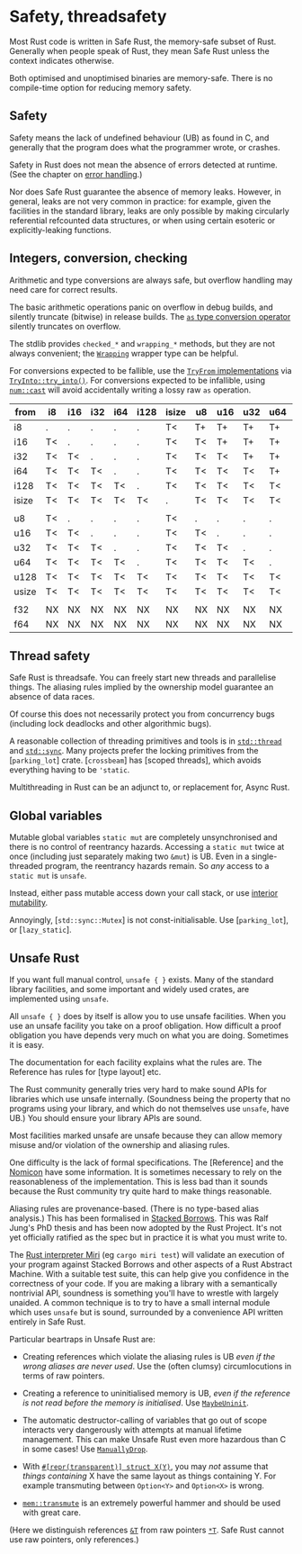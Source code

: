 Safety, threadsafety
====================

[comment]: # ( Copyright 2021 Ian Jackson and contributors  )
[comment]: # ( SPDX-License-Identifier: MIT                 )
[comment]: # ( There is NO WARRANTY.                        )

Most Rust code is written in Safe Rust,
the memory-safe subset of Rust.
Generally when people speak of Rust,
they mean Safe Rust unless the context indicates otherwise.

Both optimised and unoptimised binaries are memory-safe.
There is no compile-time option for reducing memory safety.

Safety
------

Safety means the lack of undefined behaviour (UB) as found in C,
and generally that the program does what the programmer wrote,
or crashes.

Safety in Rust does not mean the absence of errors detected at runtime.
(See the chapter on [error handling](errors.html).)

Nor does Safe Rust guarantee the absence of memory leaks.
However, in general, leaks are not very common in practice:
for example, given the facilities in the standard library,
leaks are only possible by making
circularly referential refcounted data structures,
or when using certain esoteric or explicitly-leaking functions.

Integers, conversion, checking
------------------------------

Arithmetic and type conversions are always safe,
but overflow handling may need care for correct results.

The basic arithmetic operations
panic on overflow in debug builds,
and silently truncate (bitwise) in release builds.
The [`as` type conversion operator](https://doc.rust-lang.org/reference/expressions/operator-expr.html#type-cast-expressions)
silently truncates on overflow.

The stdlib provides `checked_*` and `wrapping_*` methods,
but they are not always convenient;
the [`Wrapping`](https://doc.rust-lang.org/std/num/struct.Wrapping.html) wrapper type can be helpful.

For conversions expected to be fallible,
use the [`TryFrom` implementations](https://doc.rust-lang.org/std/convert/trait.TryFrom.html#implementors) via [`TryInto::try_into()`](https://doc.rust-lang.org/std/convert/trait.TryInto.html).
For conversions expected to be infallible,
using [`num::cast`](https://docs.rs/num/latest/num/cast/index.html)
will avoid accidentally writing a lossy raw `as` operation.

| from |    i8 |  i16 |  i32 |  i64 | i128 |isize |    u8 |  u16 |  u32 |  u64 | u128 | usize |   f32 |  f64
|------|------|-----|-----|-----|-----|-----|------|-----|-----|-----|-----|------|------|-----|
|   i8 | . | . | . | . | . | T< | T+ | T+ | T+ | T+ | T+ | T< | . | f
|  i16 | T< | . | . | . | . | T< | T< | T+ | T+ | T+ | T+ | T< | . | f
|  i32 | T< | T< | . | . | . | T< | T< | T< | T+ | T+ | T+ | T< | N= | f
|  i64 | T< | T< | T< | . | . | T< | T< | T< | T< | T+ | T+ | T< | N= | N=
| i128 | T< | T< | T< | T< | . | T< | T< | T< | T< | T< | T+ | T< | N= | N=
|isize | T< | T< | T< | T< | T< | . | T< | T< | T< | T< | T< | T+ | N# | N=
|      |      |     |     |     |     |     |      |     |     |     |     |      |      |     |
|   u8 | T< | . | . | . | . | T< | . | . | . | . | . | T< | . | f
|  u16 | T< | T< | . | . | . | T< | T< | . | . | . | . | T< | . | f
|  u32 | T< | T< | T< | . | . | T< | T< | T< | . | . | . | T< | N= | f
|  u64 | T< | T< | T< | T< | . | T< | T< | T< | T< | . | . | T< | N= | N=
| u128 | T< | T< | T< | T< | T< | T< | T< | T< | T< | T< | . | T< | N# | N=
|usize | T< | T< | T< | T< | T< | T< | T< | T< | T< | T< | T< | . | N# | N=
|      |      |     |     |     |     |     |      |     |     |     |     |      |      |     |
| f32 | NX | NX | NX | NX | NX | NX | NX | NX | NX | NX | NX | NX | . | .
| f64 | NX | NX | NX | NX | NX | NX | NX | NX | NX | NX | NX | NX | N# | .

Thread safety
-------------

Safe Rust is threadsafe.
You can freely start new threads and parallelise things.
The aliasing rules implied by the ownership model
guarantee an absence of data races.

Of course this does not necessarily protect you from concurrency bugs
(including lock deadlocks and other algorithmic bugs).

A reasonable collection of threading primitives and tools
is in
[`std::thread`](https://doc.rust-lang.org/std/thread/index.html) and
[`std::sync`](https://doc.rust-lang.org/std/sync/index.html#higher-level-synchronization-objects).
Many projects prefer the locking primitives from the [`parking_lot`] crate.
[`crossbeam`] has [scoped threads],
which avoids everything having to be `'static`.

Multithreading in Rust can be an adjunct to,
or replacement for,
Async Rust.

Global variables
----------------

Mutable global variables `static mut` are completely unsynchronised
and there is no control of reentrancy hazards.
Accessing a `static mut` twice at once
(including just separately making two `&mut`)
is UB.
Even in a single-threaded program,
the reentrancy hazards remain.
So *any* access to a `static mut` is `unsafe`.

Instead, either pass mutable access down your call stack,
or use [interior mutability](ownership.md#interior-mutability-and-runtime-lifetime-management).

Annoyingly, [`std::sync::Mutex`] is not const-initialisable.
Use [`parking_lot`], or [`lazy_static`].

Unsafe Rust
-----------

If you want full manual control, `unsafe { }` exists.
Many of the standard library facilities,
and some important and widely used crates,
are implemented using `unsafe`.

All `unsafe { }` does by itself is allow you to use unsafe facilities.
When you use an unsafe facility you take on a proof obligation.
How difficult a proof obligation you have depends very much on
what you are doing.
Sometimes it is easy.

The documentation for each facility explains what the rules are.
The Reference has rules for [type layout] etc.

The Rust community generally tries very hard to make sound APIs
for libraries which use unsafe internally.
(Soundness being the property that no programs using your library,
and which do not themselves use `unsafe`, have UB.)
You should ensure your library APIs are sound.

Most facilities marked unsafe are unsafe because they can allow
memory misuse and/or violation of the ownership and aliasing rules.

One difficulty is the lack of formal specifications.
The [Reference] and the
[Nomicon](https://doc.rust-lang.org/nomicon/index.html)
have some information.
It is sometimes necessary to rely on
the reasonableness of the implementation.
This is less bad than it sounds because
the Rust community try quite hard to make things reasonable.

Aliasing rules are provenance-based.
(There is no type-based alias analysis.)
This has been formalised in
[Stacked Borrows](https://github.com/rust-lang/unsafe-code-guidelines/blob/master/wip/stacked-borrows.md).
This was Ralf Jung's PhD thesis and has been
now adopted by the Rust Project.
It's not yet officially ratified as the spec but
in practice it is what you must write to.

The [Rust interpreter Miri](https://github.com/rust-lang/miri) (eg `cargo miri test`)
will validate an execution of your program
against Stacked Borrows and other aspects of a Rust Abstract Machine.
With a suitable test suite,
this can help give you confidence in the correctness of your code.
If you are making a library with a semantically nontrivial API,
soundness is something you'll have to wrestle with largely unaided.
A common technique is to try to have
a small internal module which uses `unsafe` but is sound,
surrounded by a convenience API written entirely in Safe Rust.

Particular beartraps in Unsafe Rust are:

 * Creating references which violate the aliasing rules is UB
   *even if the wrong aliases are never used*.
   Use the (often clumsy) circumlocutions in terms of raw pointers.

 * Creating a reference to uninitialised memory is UB,
   *even if the reference is not read before the memory is initialised*.
   Use [`MaybeUninit`](https://doc.rust-lang.org/std/mem/union.MaybeUninit.html).

 * The automatic destructor-calling of variables that go out of scope
   interacts very dangerously with attempts at manual lifetime management.
   This can make Unsafe Rust even more hazardous than C in some cases!
   Use [`ManuallyDrop`](https://doc.rust-lang.org/std/mem/struct.ManuallyDrop.html).

 * With [`#[repr(transparent)] struct X(Y)`](https://doc.rust-lang.org/reference/type-layout.html#the-transparent-representation),
   you may *not* assume that *things containing* X
   have the same layout as things containing Y.
   For example transmuting between `Option<Y>` and `Option<X>` is wrong.

 * [`mem::transmute`](https://doc.rust-lang.org/nightly/std/mem/fn.transmute.html)
   is an extremely powerful hammer
   and should be used with great care.

(Here we distinguish references [`&T`](https://doc.rust-lang.org/std/primitive.reference.html) from raw pointers [`*T`](https://doc.rust-lang.org/std/primitive.pointer.html).
Safe Rust cannot use raw pointers, only references.)
